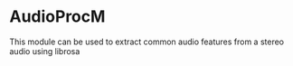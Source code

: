 # AudioProcM
This module can be used to extract common audio features from a stereo audio using librosa
